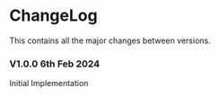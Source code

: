 # ChangeLog
This contains all the major changes between versions.

### V1.0.0 6th Feb 2024
Initial Implementation